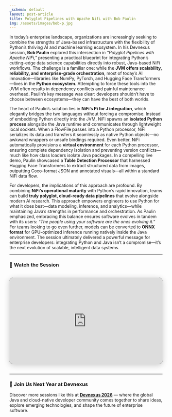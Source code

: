 ```yaml
---
_schema: default
layout: post-article
title: Polyglot Pipelines with Apache Nifi with Bob Paulin
img: /assets/images/bob-p.jpg
---
```


In today’s enterprise landscape, organizations are increasingly seeking to combine the strengths of Java-based infrastructure with the flexibility of Python’s thriving AI and machine learning ecosystem. In his Devnexus session, **Bob Paulin** explored this intersection in *“Polyglot Pipelines with Apache NiFi,”* presenting a practical blueprint for integrating Python’s cutting-edge data science capabilities directly into robust, Java-based NiFi workflows. The challenge is a familiar one: while the **JVM offers scalability, reliability, and enterprise-grade orchestration**, most of today’s AI innovation—libraries like NumPy, PyTorch, and Hugging Face Transformers—lives in the **Python ecosystem**. Attempting to force these tools into the JVM often results in dependency conflicts and painful maintenance overhead. Paulin’s key message was clear: developers shouldn’t have to choose between ecosystems—they can have the best of both worlds.

The heart of Paulin’s solution lies in **NiFi’s Pi for J integration**, which elegantly bridges the two languages without forcing a compromise. Instead of embedding Python directly into the JVM, NiFi spawns an **isolated Python process** alongside the Java runtime and communicates through lightweight local sockets. When a FlowFile passes into a Python processor, NiFi serializes its data and transfers it seamlessly as native Python objects—no awkward wrappers or unsafe bindings required. Even better, NiFi automatically provisions a **virtual environment** for each Python processor, ensuring complete dependency isolation and preventing version conflicts—much like how class loaders isolate Java packages. In a compelling live demo, Paulin showcased a **Table Detection Processor** that harnessed Hugging Face Transformers to extract structured data from images, outputting Coco-format JSON and annotated visuals—all within a standard NiFi data flow.

For developers, the implications of this approach are profound. By combining **NiFi’s operational maturity** with Python’s rapid innovation, teams can build **truly polyglot, cloud-ready data pipelines** that evolve alongside modern AI research. This approach empowers engineers to use Python for what it does best—data modeling, inference, and analytics—while maintaining Java’s strengths in performance and orchestration. As Paulin emphasized, embracing this balance ensures software evolves in tandem with its users: *“The people using your software are the ones evolving it.”* For teams looking to go even further, models can be converted to **ONNX format** for GPU-optimized inference running natively inside the Java environment. The session ultimately delivered a powerful message for enterprise developers: integrating Python and Java isn’t a compromise—it’s the next evolution of scalable, intelligent data systems.

---

### 🎥 Watch the Session


<div style="display: flex; justify-content: center; margin: 2rem 0;">
  <div style="position: relative; width: 100%; max-width: 800px; padding-bottom: 56.25%; height: 0; overflow: hidden; border-radius: 12px; box-shadow: 0 4px 20px rgba(0,0,0,0.2); background-color: #000;">
    <iframe 
      src="https://www.youtube.com/embed/7iNMpbDtczk" 
      title="Devnexus 2025 Session" 
      frameborder="0" 
      allow="accelerometer; autoplay; clipboard-write; encrypted-media; gyroscope; picture-in-picture" 
      allowfullscreen
      style="position: absolute; top:0; left:0; width:100%; height:100%; border-radius: 12px;">
    </iframe>
  </div>
</div>


---

### 🚀 Join Us Next Year at Devnexus

Discover more sessions like this at **[Devnexus 2026](https://devnexus.com)** — where the global Java and cloud-native developer community comes together to share ideas, explore emerging technologies, and shape the future of enterprise software.
